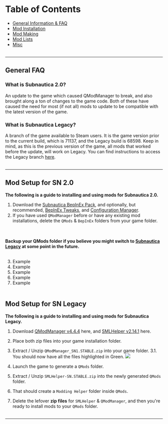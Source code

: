 # Table of Contents
- [General Information & FAQ]()
- [Mod Installation]()
- [Mod Making]()
- [Mod Lists]()
- [Misc]()
<br></br>

---

## General FAQ
### What is Subnautica 2.0?
An update to the game which caused QModManager to break, and also brought along a ton of changes to the game code. Both of these have caused the need for most (if not all) mods to update to be compatible with the latest version of the game. 

### What is Subnautica Legacy?
A branch of the game available to Steam users. It is the game version prior to the current build, which is 71137, and the Legacy build is 68598.
Keep in mind, as this is the previous version of the game, all mods that worked before the update, will work on Legacy.
You can find instructions to access the Legacy branch [here]().
<br></br>

---

## Mod Setup for SN 2.0
<strong>The following is a guide to installing and using mods for Subnautica 2.0. </strong>
 1. Download the [Subnautica BepInEx Pack](), and optionally, but recommended, [BepInEx Tweaks](), and [Configuration Manager]().
 2. If you have used `QModManager` before or have any existing mod installations, delete the `QMods` & `BepInEx` folders from your game folder. 

<br></br>
<strong>Backup your QMods folder if you believe you might switch to [Subnautica Legacy]() at some point in the future.</strong>
<br></br>

 3. Example
 4. Example
 5. Example
 8. Example
 9. Example
<br></br>

## Mod Setup for SN Legacy
<strong>The following is a guide to installing and using mods for Subnautica Legacy.</strong>
 1. Download [QModManager v4.4.4]() here, and [SMLHelper v2.14.1]() here.
 2. Place both zip files into your game installation folder.
 3. Extract / Unzip `QModManager_SN1.STABLE.zip` into your game folder.
 3.1. You should now have all the files highlighted in Green.
 ![](https://snm.crd.co/assets/images/image01.jpg?v=e6c5ef0b)
 
 5. Launch the game to generate a `QMods` folder.
 6. Extract / Unzip `SMLHelper-SN.STABLE.zip` into the newly generated `QMods` folder.
 7. That should create a `Modding Helper` folder inside `QMods`.
 8. Delete the lefover <strong>zip files</strong> for `SMLHelper` & `QModManager`, and then you're ready to install mods to your `QMods` folder.
<br></br>

---
